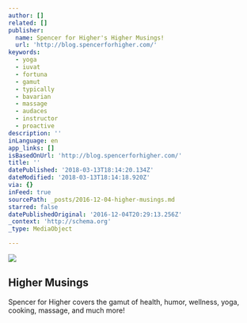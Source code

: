 ```yaml
---
author: []
related: []
publisher:
  name: Spencer for Higher's Higher Musings!
  url: 'http://blog.spencerforhigher.com/'
keywords:
  - yoga
  - iuvat
  - fortuna
  - gamut
  - typically
  - bavarian
  - massage
  - audaces
  - instructor
  - proactive
description: ''
inLanguage: en
app_links: []
isBasedOnUrl: 'http://blog.spencerforhigher.com/'
title: ''
datePublished: '2018-03-13T18:14:20.134Z'
dateModified: '2018-03-13T18:14:18.920Z'
via: {}
inFeed: true
sourcePath: _posts/2016-12-04-higher-musings.md
starred: false
datePublishedOriginal: '2016-12-04T20:29:13.256Z'
_context: 'http://schema.org'
_type: MediaObject

---
```

![](https://imgflo.herokuapp.com/graph/2b2431f8e7ba7b0/dcc991c733a0c2b5f312c43406dc4d45/croprotate.jpg?cropheight=3262&cropwidth=4912&degrees=0&input=https%3A%2F%2Fthe-grid-user-content.s3-us-west-2.amazonaws.com%2F8e76b5b4-0ca3-4e61-b4aa-a6b214b8769b.jpg&x=0&y=0)

<article style=""><h1>Higher Musings</h1><p>Spencer for Higher covers the gamut of health, humor, wellness, yoga, cooking, massage, and much more!</p></article>